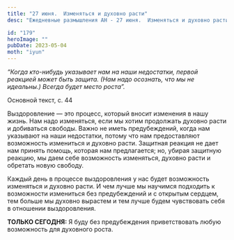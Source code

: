 ```yaml
---
title: "27 июня.  Изменяться и духовно расти"
desc: "Ежедневные размышления АН - 27 июня.  Изменяться и духовно расти"

id: "179"
heroImage: ""
pubDate: 2023-05-04
moth: "iyun"
---
```


_“Когда кто-нибудь указывает нам на наши недостатки, первой реакцией может
быть защита. (Нам надо осознать, что мы не идеальны.) Всегда будет место
роста”._

Основной текст, с. 44

Выздоровление — это процесс, который вносит изменения в нашу жизнь. Нам надо
изменяться, если мы хотим продолжать духовно расти и добиваться свободы. Важно
не иметь предубеждений, когда нам указывают на наши недостатки, потому что нам
предоставляют возможность измениться и духовно расти. Защитная реакция не дает
нам принять помощь, которая нам предлагается; но, убирая защитную реакцию, мы
даем себе возможность изменяться, духовно расти и обретать новую свободу.

Каждый день в процессе выздоровления у нас будет возможность изменяться и
духовно расти. И чем лучше мы научимся подходить к возможности измениться без
предубеждений и с открытым сердцем, тем больше мы духовно вырастем и тем лучше
будем чувствовать себя в отношении выздоровления.

**ТОЛЬКО СЕГОДНЯ:** Я буду без предубеждения приветствовать любую возможность
для духовного роста.
